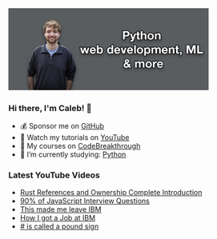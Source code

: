 <img src="github-cover-photo-my-face.jpg" width="400px" />

### Hi there, I'm Caleb! 🍛

- 💰 Sponsor me on [GitHub](https://github.com/sponsors/CalebCurry)
- 🎥 Watch my tutorials on [YouTube](https://www.youtube.com/calebthevideomaker2)
- 📗 My courses on [CodeBreakthrough](https://www.codebreakthrough.com)
- 🤔 I’m currently studying: [Python](https://www.youtube.com/watch?v=s3IvdkCq2_c&t=4254s)

### Latest YouTube Videos
<!-- YOUTUBE:START -->
- [Rust References and Ownership Complete Introduction](https://www.youtube.com/watch?v=MW7nWpwbJSs)
- [90% of JavaScript Interview Questions](https://www.youtube.com/watch?v=ohkKF14z-Rs)
- [This made me leave IBM](https://www.youtube.com/watch?v=-mOcZwnyMIc)
- [How I got a Job at IBM](https://www.youtube.com/watch?v=5ugcgswenn4)
- [# is called a pound sign](https://www.youtube.com/watch?v=baSUNLu_jQ4)
<!-- YOUTUBE:END -->
